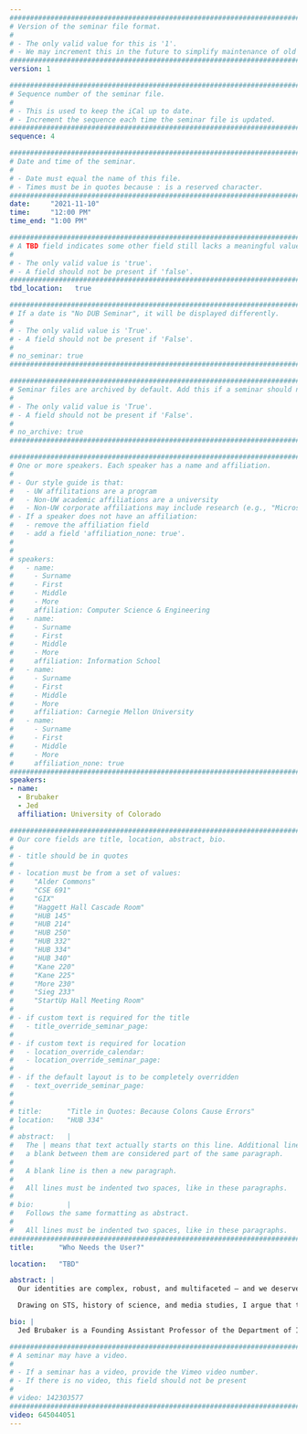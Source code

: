 ```yaml
---
################################################################################
# Version of the seminar file format.
#
# - The only valid value for this is '1'.
# - We may increment this in the future to simplify maintenance of old seminars.
################################################################################
version: 1

################################################################################
# Sequence number of the seminar file.
#
# - This is used to keep the iCal up to date.
# - Increment the sequence each time the seminar file is updated.
################################################################################
sequence: 4

################################################################################
# Date and time of the seminar.
#
# - Date must equal the name of this file.
# - Times must be in quotes because : is a reserved character.
################################################################################
date:     "2021-11-10"
time:     "12:00 PM"
time_end: "1:00 PM"

################################################################################
# A TBD field indicates some other field still lacks a meaningful value.
#
# - The only valid value is 'true'.
# - A field should not be present if 'false'.
################################################################################
tbd_location:   true

################################################################################
# If a date is "No DUB Seminar", it will be displayed differently.
#
# - The only valid value is 'True'.
# - A field should not be present if 'False'.
#
# no_seminar: true
################################################################################

################################################################################
# Seminar files are archived by default. Add this if a seminar should not be.
#
# - The only valid value is 'True'.
# - A field should not be present if 'False'.
#
# no_archive: true
################################################################################

################################################################################
# One or more speakers. Each speaker has a name and affiliation.
#
# - Our style guide is that:
#   - UW affilitations are a program
#   - Non-UW academic affiliations are a university
#   - Non-UW corporate affiliations may include research (e.g., "Microsoft Research")
# - If a speaker does not have an affiliation:
#   - remove the affiliation field
#   - add a field 'affiliation_none: true'.
#
#
# speakers:
#   - name: 
#     - Surname
#     - First
#     - Middle
#     - More
#     affiliation: Computer Science & Engineering 
#   - name: 
#     - Surname
#     - First
#     - Middle
#     - More
#     affiliation: Information School 
#   - name: 
#     - Surname
#     - First
#     - Middle
#     - More
#     affiliation: Carnegie Mellon University 
#   - name:
#     - Surname
#     - First
#     - Middle
#     - More
#     affiliation_none: true
################################################################################
speakers:
- name:
  - Brubaker
  - Jed
  affiliation: University of Colorado

################################################################################
# Our core fields are title, location, abstract, bio.
#
# - title should be in quotes
#
# - location must be from a set of values:
#     "Alder Commons"
#     "CSE 691"
#     "GIX"
#     "Haggett Hall Cascade Room"
#     "HUB 145"
#     "HUB 214"
#     "HUB 250"
#     "HUB 332"
#     "HUB 334"
#     "HUB 340"
#     "Kane 220"
#     "Kane 225"
#     "More 230"
#     "Sieg 233"
#     "StartUp Hall Meeting Room"
#
# - if custom text is required for the title
#   - title_override_seminar_page:
#
# - if custom text is required for location
#   - location_override_calendar:
#   - location_override_seminar_page:
#
# - if the default layout is to be completely overridden
#   - text_override_seminar_page:
#
#
# title:      "Title in Quotes: Because Colons Cause Errors"
# location:   "HUB 334"
#
# abstract:   |
#   The | means that text actually starts on this line. Additional lines without
#   a blank between them are considered part of the same paragraph.
#
#   A blank line is then a new paragraph.
#
#   All lines must be indented two spaces, like in these paragraphs.
#
# bio:        |
#   Follows the same formatting as abstract.
#
#   All lines must be indented two spaces, like in these paragraphs.
################################################################################
title:      "Who Needs the User?"

location:   "TBD"

abstract: |
  Our identities are complex, robust, and multifaceted — and we deserve technology worthy of our rich human lives. Technology is a powerful vehicle for expression and representation, but it also affords and constrains what is possible. As McLuhan is credited with saying, “We shape our tools, and thereafter our tools shape us.” Today, our digital tools do a poor job of representing social complexity and nuance. In this talk, I will share a series of projects exploring the shortcomings of identity in technology — from gender identity, to relationships statuses, to our very mortality — and assert that the blame falls on one of HCI’s most treasured concepts: the user.

  Drawing on STS, history of science, and media studies, I argue that the user has become an over-extended nexus of personhood, data, and design. Through research on LGBTQ+ identities, I argue that our identities have been made systematically anemic through classification and informational practices in technology. Focusing on relationships (and their dissolutions), I demonstrate how social media platforms fail to adequately account for peripheral ties and moments of transition. And through work on mortality, I show how technologists have conflated identity and the user account, obscuring issues of ownership, control, and access — particularly over time. If we are to move forward, the user and concordant ideas like human- and user-centered design are in need of rehabilitation. I will conclude by presenting post-userism as one potential path forward and argue that a renewed focus on personhood, relationality, and time are needed if we are to address HCI's blind spots and support the indispensable complexity of our human lives.

bio: |
  Jed Brubaker is a Founding Assistant Professor of the Department of Information Science at the University of Colorado Boulder. He is the director of CU’s Identity Lab where he and his collaborators conduct research in digital identity, social computing, human-computer interaction focusing on how identity is designed, represented, and experienced in socio-technical systems. By examining the relationships between social identity, digital identity, and identity data, his work helps us better understand the experiences, effects, and possibilities when technology mediates identity. He is best known for his research on digital afterlives, interactions with post-mortem data, and how to improve the management of accounts and personal data after we die.  His work has received numerous awards, been featured widely in national and international press, and directly informed the design and development of Facebook’s post-mortem solution, Legacy Contact. Brubaker holds a Ph.D. in Information and Computer Sciences from the University of California - Irvine, an M.A. in Communication, Culture and Technology from Georgetown University, and a B.S. in Psychology from the University of Utah.

################################################################################
# A seminar may have a video.
#
# - If a seminar has a video, provide the Vimeo video number.
# - If there is no video, this field should not be present
#
# video: 142303577
################################################################################
video: 645044051
---
```


